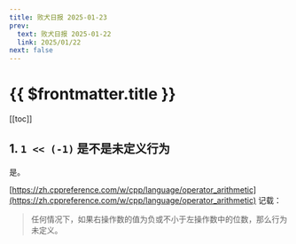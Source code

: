 ```yaml
---
title: 败犬日报 2025-01-23
prev:
  text: 败犬日报 2025-01-22
  link: 2025/01/22
next: false
---
```


# {{ $frontmatter.title }}

[[toc]]

## 1. `1 << (-1)` 是不是未定义行为

是。

[https://zh.cppreference.com/w/cpp/language/operator_arithmetic](https://zh.cppreference.com/w/cpp/language/operator_arithmetic) 记载：

> 任何情况下，如果右操作数的值为负或不小于左操作数中的位数，那么行为未定义。
